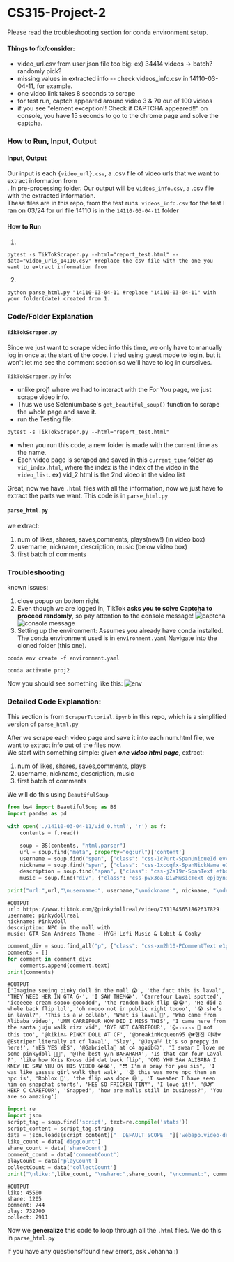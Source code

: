 # CS315-Project-2
Please read the troubleshooting section for conda environment setup.
#### Things to fix/consider:
- video_url.csv from user json file too big: ex) 34414 videos -> batch? randomly pick?
- missing values in extracted info -- check videos_info.csv in 14110-03-04-11, for example.
- one video link takes 8 seconds to scrape
- for test run, captch appeared around video 3 & 70 out of 100 videos
- if you see "element exception!! Check if CAPTCHA appeared!!" on console, you have 15 seconds to go to the chrome page and solve the captcha.

### How to Run, Input, Output
#### Input, Output
Our input is each ```{video_url}.csv```, a .csv file of video urls that we want to extract information from <br>. In pre-processing folder.
Our output will be ```videos_info.csv```, a .csv file with the extracted information. <br>
These files are in this repo, from the test runs. ```videos_info.csv``` for the test I ran on 03/24 for url file 14110 is in the ```14110-03-04-11``` folder<br>

#### How to Run
1.
```
pytest -s TikTokScraper.py --html="report_test.html" --data="video_urls_14110.csv" #replace the csv file with the one you want to extract information from
```
2.
```
python parse_html.py "14110-03-04-11 #replace "14110-03-04-11" with your folder(date) created from 1.
```


### Code/Folder Explanation

#### ```TikTokScraper.py```

Since we just want to scrape video info this time, we only have to manually log in once at the start of the code. I tried using guest mode to login, but it won't let me see the comment section so we'll have to log in ourselves. 

```TikTokScraper.py``` info:
- unlike proj1 where we had to interact with the For You page, we just scrape video info.
- Thus we use Seleniumbase's ```get_beautiful_soup()``` function to scrape the whole page and save it.
- run the Testing file:
```
pytest -s TikTokScraper.py --html="report_test.html"
```
-  when you run this code, a new folder is made with the current time as the name. 
- Each video page is scraped and saved in this ```current_time``` folder as ```vid_index.html```, where the index is the index of the video in the ```video_list```. ex) vid_2.html is the 2nd video in the video list

Great, now we have ```.html``` files with all the information, now we just have to extract the parts we want. This code is in  ```parse_html.py```
####  ```parse_html.py```
we extract:
1.  num of likes, shares, saves,comments, plays(new!) (in video box)
2.  username, nickname, description, music  (below video box)
3.  first batch of comments

### Troubleshooting <br>
known issues: <br>
1. close popup on bottom right
2. Even though we are logged in, TikTok **asks you to solve Captcha to proceed randomly**, so pay attention to the console message!
![captcha](./assets/captcha.png)
![console message](./assets/console_m_captcha.png)
3. Setting up the environment:
Assumes you already have conda installed.
The conda environment used is in ```environment.yaml```
Navigate into the cloned folder (this one).
```
conda env create -f environment.yaml 
```
```
conda activate proj2
```
Now you should see something like this:
![env](./assets/env.png)


### Detailed Code Explanation: 
This section is from ```ScraperTutorial.ipynb``` in this repo, which is a simplified version of ```parse_html.py```

After we scrape each video page and save it into each num.html file, we want to extract info out of the files now.  <br>
We start with something simple: given ***one video html page***, extract:
1.  num of likes, shares, saves,comments, plays
2.  username, nickname, description, music
3.  first batch of comments

We will do this using ```BeautifulSoup```


```python
from bs4 import BeautifulSoup as BS
import pandas as pd
```


```python
with open('./14110-03-04-11/vid_0.html', 'r') as f:
    contents = f.read()

    soup = BS(contents, "html.parser")
    url = soup.find("meta", property="og:url")['content']
    username = soup.find("span", {"class": "css-1c7urt-SpanUniqueId evv7pft1"}).text
    nickname = soup.find("span", {"class": "css-1xccqfx-SpanNickName e17fzhrb1"}).text
    description = soup.find("span", {"class": "css-j2a19r-SpanText efbd9f0"}).text
    music = soup.find("div", {"class": "css-pvx3oa-DivMusicText epjbyn3"}).text
```


```python
print("url:",url,"\nusername:", username,"\nnickname:", nickname, "\ndescription:", description,"\nmusic:",music)
```
    #OUTPUT
    url: https://www.tiktok.com/@pinkydollreal/video/7311845651862637829 
    username: pinkydollreal 
    nickname: Pinkydoll 
    description: NPC in the mall with  
    music: GTA San Andreas Theme - HYGH Lofi Music & Lobit & Cooky



```python
comment_div = soup.find_all("p", {"class": "css-xm2h10-PCommentText e1g2efjf6"})
comments = []
for comment in comment_div:
    comments.append(comment.text)
print(comments)
```
    #OUTPUT
    ['Imagine seeing pinky doll in the mall 😱', 'the fact this is laval', 'THEY NEED HER IN GTA 6-', 'I SAW THEM😭', 'Carrefour Laval spotted', 'iceeeee cream soooo goooddd', 'the random back flip 😭😭', 'He did a whole back flip lol', 'oh noooo not in public right toooo', '😭 she’s in laval?', 'This is a w collab', 'What is laval 🤔', 'Who came from Alibaba video', 'UMM CARREFOUR HOW DID I MISS THIS', 'I came here from the santa juju walk rizz vid', 'BYE NOT CARREFOUR', '@ₘᵢₗₑₙₐ 🤍 not this too', '@kiki🔛🔝 PINKY DOLL AT CF', '@breakinMcqueen95 @💗현진 아내💗 @Estriper literally at cf laval', 'Slay', '@Jaya⸆⸉ it’s so preppy in here!', 'YES YES YES', '@Gabriella🩷 at c4 agaib😔', 'I swear I love me some pinkydoll 🫶🫶', '@The best y/n BAHAHAHA', 'Is that car four Laval ?', 'like how Kris Kross did dat back flip', 'OMG YHU SAW ALIBABA I KNEW HE SAW YHU ON HIS VIDEO 😭😭', "😳 I'm a pray for you sis", 'I was like yassss girl walk that walk', '😭 this was more npc then an npc is', 'Roblox 🙂', 'the flip was dope 😅', 'I sweater I have seen him on snapchat shorts', 'HES SO FRICKEN TINY', 'I love it!', '@𝓗’ HEKP C CAREFOUR', 'Snapped', 'how are malls still in business?', 'You are so amazing']



```python
import re
import json
script_tag = soup.find('script', text=re.compile('stats'))
script_content = script_tag.string 
data = json.loads(script_content)["__DEFAULT_SCOPE__"]['webapp.video-detail']['itemInfo']['itemStruct']["stats"] #json to python dict, and keep looking
like_count = data['diggCount']
share_count = data['shareCount']
comment_count = data['commentCount']
playCount = data['playCount']
collectCount = data['collectCount']
print("\nlike:",like_count, "\nshare:",share_count, "\ncomment:", comment_count, "\nplay:", playCount, "\ncollect:", collectCount)
```

    #OUTPUT
    like: 45500 
    share: 1205 
    comment: 744 
    play: 732700 
    collect: 2911



Now we **generalize** this code to loop through all the ```.html``` files. We do this in  ```parse_html.py```

If you have any questions/found new errors, ask Johanna :)
